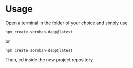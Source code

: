 # Usage

Open a terminal in the folder of your choice and simply use

`npx create-soroban-dapp@latest`

or

`npm create soroban-dapp@latest`

Then, cd inside the new project repository.